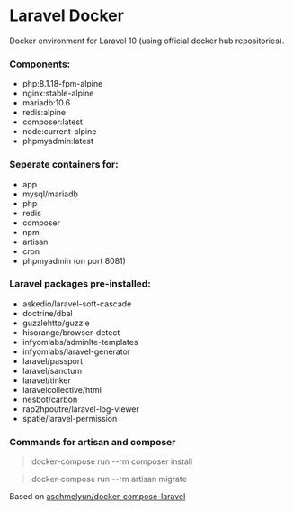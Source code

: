 # Laravel Docker

Docker environment for Laravel 10 (using official docker hub repositories).

### Components:

- php:8.1.18-fpm-alpine
- nginx:stable-alpine
- mariadb:10.6
- redis:alpine
- composer:latest
- node:current-alpine
- phpmyadmin:latest

### Seperate containers for:

- app
- mysql/mariadb
- php
- redis
- composer
- npm
- artisan
- cron
- phpmyadmin (on port 8081)

### Laravel packages pre-installed:

- askedio/laravel-soft-cascade
- doctrine/dbal
- guzzlehttp/guzzle
- hisorange/browser-detect
- infyomlabs/adminlte-templates
- infyomlabs/laravel-generator
- laravel/passport
- laravel/sanctum
- laravel/tinker
- laravelcollective/html
- nesbot/carbon
- rap2hpoutre/laravel-log-viewer
- spatie/laravel-permission

### Commands for artisan and composer

> docker-compose run --rm composer install

> docker-compose run --rm artisan migrate

Based on [aschmelyun/docker-compose-laravel][link1]

[link1]: https://github.com/aschmelyun/docker-compose-laravel

